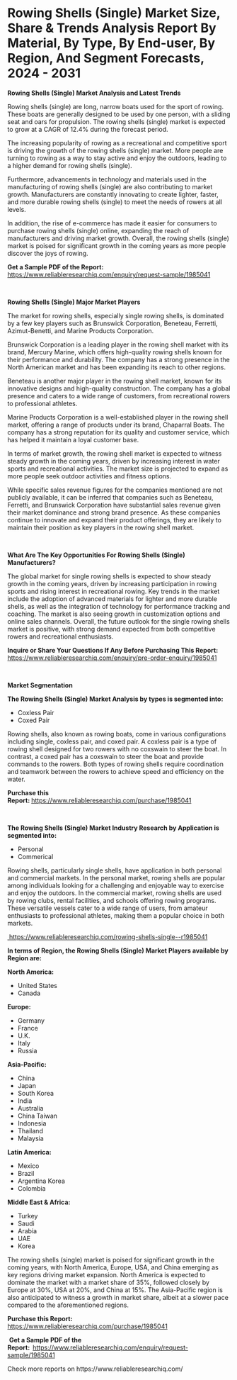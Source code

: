 <p><h1>Rowing Shells (Single) Market Size, Share & Trends Analysis Report By Material, By Type, By End-user, By Region, And Segment Forecasts, 2024 - 2031</h1></p><p><strong>Rowing Shells (Single) Market Analysis and Latest Trends</strong></p>
<p><p>Rowing shells (single) are long, narrow boats used for the sport of rowing. These boats are generally designed to be used by one person, with a sliding seat and oars for propulsion. The rowing shells (single) market is expected to grow at a CAGR of 12.4% during the forecast period. </p><p>The increasing popularity of rowing as a recreational and competitive sport is driving the growth of the rowing shells (single) market. More people are turning to rowing as a way to stay active and enjoy the outdoors, leading to a higher demand for rowing shells (single). </p><p>Furthermore, advancements in technology and materials used in the manufacturing of rowing shells (single) are also contributing to market growth. Manufacturers are constantly innovating to create lighter, faster, and more durable rowing shells (single) to meet the needs of rowers at all levels.</p><p>In addition, the rise of e-commerce has made it easier for consumers to purchase rowing shells (single) online, expanding the reach of manufacturers and driving market growth. Overall, the rowing shells (single) market is poised for significant growth in the coming years as more people discover the joys of rowing.</p></p>
<p><strong>Get a Sample PDF of the Report:&nbsp;</strong> <a href="https://www.reliableresearchiq.com/enquiry/request-sample/1985041">https://www.reliableresearchiq.com/enquiry/request-sample/1985041</a></p>
<p>&nbsp;</p>
<p><strong>Rowing Shells (Single) Major Market Players</strong></p>
<p><p>The market for rowing shells, especially single rowing shells, is dominated by a few key players such as Brunswick Corporation, Beneteau, Ferretti, Azimut-Benetti, and Marine Products Corporation. </p><p>Brunswick Corporation is a leading player in the rowing shell market with its brand, Mercury Marine, which offers high-quality rowing shells known for their performance and durability. The company has a strong presence in the North American market and has been expanding its reach to other regions.</p><p>Beneteau is another major player in the rowing shell market, known for its innovative designs and high-quality construction. The company has a global presence and caters to a wide range of customers, from recreational rowers to professional athletes.</p><p>Marine Products Corporation is a well-established player in the rowing shell market, offering a range of products under its brand, Chaparral Boats. The company has a strong reputation for its quality and customer service, which has helped it maintain a loyal customer base.</p><p>In terms of market growth, the rowing shell market is expected to witness steady growth in the coming years, driven by increasing interest in water sports and recreational activities. The market size is projected to expand as more people seek outdoor activities and fitness options.</p><p>While specific sales revenue figures for the companies mentioned are not publicly available, it can be inferred that companies such as Beneteau, Ferretti, and Brunswick Corporation have substantial sales revenue given their market dominance and strong brand presence. As these companies continue to innovate and expand their product offerings, they are likely to maintain their position as key players in the rowing shell market.</p></p>
<p>&nbsp;</p>
<p><strong>What Are The Key Opportunities For Rowing Shells (Single) Manufacturers?</strong></p>
<p><p>The global market for single rowing shells is expected to show steady growth in the coming years, driven by increasing participation in rowing sports and rising interest in recreational rowing. Key trends in the market include the adoption of advanced materials for lighter and more durable shells, as well as the integration of technology for performance tracking and coaching. The market is also seeing growth in customization options and online sales channels. Overall, the future outlook for the single rowing shells market is positive, with strong demand expected from both competitive rowers and recreational enthusiasts.</p></p>
<p><strong>Inquire or Share Your Questions If Any Before Purchasing This Report:</strong> <a href="https://www.reliableresearchiq.com/enquiry/pre-order-enquiry/1985041">https://www.reliableresearchiq.com/enquiry/pre-order-enquiry/1985041</a></p>
<p>&nbsp;</p>
<p><strong>Market Segmentation</strong></p>
<p><strong>The Rowing Shells (Single) Market Analysis by types is segmented into:</strong></p>
<p><ul><li>Coxless Pair</li><li>Coxed Pair</li></ul></p>
<p><p>Rowing shells, also known as rowing boats, come in various configurations including single, coxless pair, and coxed pair. A coxless pair is a type of rowing shell designed for two rowers with no coxswain to steer the boat. In contrast, a coxed pair has a coxswain to steer the boat and provide commands to the rowers. Both types of rowing shells require coordination and teamwork between the rowers to achieve speed and efficiency on the water.</p></p>
<p><strong>Purchase this Report:&nbsp;</strong><a href="https://www.reliableresearchiq.com/purchase/1985041">https://www.reliableresearchiq.com/purchase/1985041</a></p>
<p>&nbsp;</p>
<p><strong>The Rowing Shells (Single) Market Industry Research by Application is segmented into:</strong></p>
<p><ul><li>Personal</li><li>Commerical</li></ul></p>
<p><p>Rowing shells, particularly single shells, have application in both personal and commercial markets. In the personal market, rowing shells are popular among individuals looking for a challenging and enjoyable way to exercise and enjoy the outdoors. In the commercial market, rowing shells are used by rowing clubs, rental facilities, and schools offering rowing programs. These versatile vessels cater to a wide range of users, from amateur enthusiasts to professional athletes, making them a popular choice in both markets.</p></p>
<p><a href="https://www.reliableresearchiq.com/rowing-shells-single--r1985041">&nbsp;https://www.reliableresearchiq.com/rowing-shells-single--r1985041</a></p>
<p><strong>In terms of Region, the Rowing Shells (Single) Market Players available by Region are:</strong></p>
<p>
    <p> <strong> North America: </strong>
        <ul>
            <li>United States</li>
            <li>Canada</li>
        </ul>
        </p> 
    <p> <strong> Europe: </strong>
        <ul>
            <li>Germany</li>
            <li>France</li>
            <li>U.K.</li>
            <li>Italy</li>
            <li>Russia</li>
        </ul>
        </p> 
    <p> <strong> Asia-Pacific: </strong>
        <ul>
            <li>China</li>
            <li>Japan</li>
            <li>South Korea</li>
            <li>India</li>
            <li>Australia</li>
            <li>China Taiwan</li>
            <li>Indonesia</li>
            <li>Thailand</li>
            <li>Malaysia</li>
        </ul>
        </p> 
    <p> <strong> Latin America: </strong>
        <ul>
            <li>Mexico</li>
            <li>Brazil</li>
            <li>Argentina Korea</li>
            <li>Colombia</li>
        </ul>
        </p> 
    <p> <strong> Middle East & Africa: </strong>
        <ul>
            <li>Turkey</li>
            <li>Saudi</li>
            <li>Arabia</li>
            <li>UAE</li>
            <li>Korea</li>
        </ul>
    </p>
    </p>
<p><p>The rowing shells (single) market is poised for significant growth in the coming years, with North America, Europe, USA, and China emerging as key regions driving market expansion. North America is expected to dominate the market with a market share of 35%, followed closely by Europe at 30%, USA at 20%, and China at 15%. The Asia-Pacific region is also anticipated to witness a growth in market share, albeit at a slower pace compared to the aforementioned regions.</p></p>
<p><strong>Purchase this Report: </strong><a href="https://www.reliableresearchiq.com/purchase/1985041">https://www.reliableresearchiq.com/purchase/1985041</a></p>
<p>&nbsp;<strong>Get a Sample PDF of the Report:&nbsp;&nbsp;</strong><a href="https://www.reliableresearchiq.com/enquiry/request-sample/1985041">https://www.reliableresearchiq.com/enquiry/request-sample/1985041</a></p>
<p><strong></strong></p>
<p>Check more reports on https://www.reliableresearchiq.com/</p>